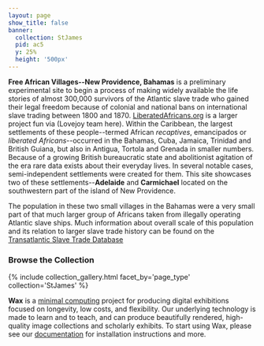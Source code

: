 ```yaml
---
layout: page
show_title: false
banner:
  collection: StJames
  pid: ac5
  y: 25%
  height: '500px'
---
```


__Free African Villages--New Providence, Bahamas__ is a preliminary experimental site to begin a process of making widely available the life stories of almost 300,000 survivors of the Atlantic slave trade who gained their legal freedom because of colonial and national bans on international slave trading between 1800 and 1870.  [LiberatedAfricans.org](http://go-dh.github.io/mincomp/) is a larger project fun via (Lovejoy team here). Within the Caribbean, the largest settlements of these people--termed African *recaptives*, emancipados or *liberated Africans*--occurred in the Bahamas, Cuba, Jamaica, Trinidad and British Guiana, but also in Antigua, Tortola and Grenada in smaller numbers.  Because of a growing British bureaucratic state and abolitionist agitation of the era rare data exists about their everyday lives.  In several notable cases, semi-independent settlements were created for them. This site showcases two of these settlements--**Adelaide** and **Carmichael** located on the southwestern part of the island of New Providence.  

The population in these two small villages in the Bahamas were a very small part of that much larger group of Africans taken from illegally operating Atlantic slave ships.  Much information about overall scale of this population and its relation to larger slave trade history can be found on the [Transatlantic Slave Trade Database](https://slavevoyages.org/)

### Browse the Collection

{% include collection_gallery.html facet_by='page_type' collection='StJames' %}

__Wax__ is a [minimal computing](http://go-dh.github.io/mincomp/) project for producing digital exhibitions focused on longevity, low costs, and flexibility. Our underlying technology is made to learn and to teach, and can produce beautifully rendered, high-quality image collections and scholarly exhibits. To start using Wax, please see our [documentation](https://minicomp.github.io/wiki/#/wax/) for installation instructions and more.
